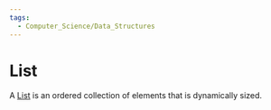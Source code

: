 ```yaml
---
tags:
  - Computer_Science/Data_Structures
---
```

# List
A [List](List.md) is an ordered collection of elements that is dynamically sized.